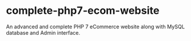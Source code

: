 # complete-php7-ecom-website

An advanced and complete PHP 7 eCommerce website along with MySQL database and Admin interface.
